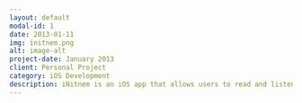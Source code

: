 ```yaml
---
layout: default
modal-id: 1
date: 2013-01-11
img: initnem.png
alt: image-alt
project-date: January 2013
client: Personal Project
category: iOS Development
description: iNitnem is an iOS app that allows users to read and listen to Sikh Prayers. Click <a href="http://itunes.apple.com/app/id585671164">here</a> for the iPhone version in the app store or the <a href="http://itunes.apple.com/app/id590436352">iPad</a>.
---
```

